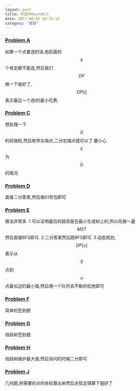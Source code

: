 ```yaml
---
layout: post
title: 玲珑杯Round#15
date: 2017-06-02 10:32:15
category: "套题"
---
```

<script type="text/javascript"
   src="http://cdn.mathjax.org/mathjax/latest/MathJax.js?config=TeX-AMS-MML_HTMLorMML"></script>
   
### [Problem A](http://www.ifrog.cc/acm/problem/1121)
如果一个点要选的话,他前面的$$k$$个肯定都不能选,然后我们$$DP$$做一下就好了,$$DP[i]$$表示最后一个选i的最小花费.

### [Problem C](http://www.ifrog.cc/acm/problem/1124)
预处理一下$$0$$的前缀和,然后枚举左端点,二分右端点就可以了.要小心$$k$$为$$0$$的情况

### [Problem D](http://www.ifrog.cc/acm/problem/1125)
直接二分答案,然后做01背包即可

### [Problem E](http://www.ifrog.cc/acm/problem/1126)
做法非常多.
1.可以证明最后的路径是在最小生成树上的,所以先做一遍$$MST$$然后直接BFS即可.
2.二分答案然后跑BFS即可.
3.动态规划,$$DP[u]$$表示从$$S$$点到$$u$$点最长边的最小值,然后用一个队列去不断的松弛即可

### [Problem F](http://www.ifrog.cc/acm/problem/1127)
简单的签到题

### [Problem G](http://www.ifrog.cc/acm/problem/1128)
线段树签到题

### [Problem H](http://www.ifrog.cc/acm/problem/1129)
线段树维护最大值,然后询问的时候二分即可

### [Problem J](http://www.ifrog.cc/acm/problem/1131)
几何题,把需要的点的坐标算出来然后余弦定理算下就好了